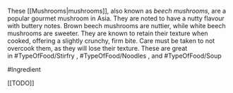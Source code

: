 
These [[Mushrooms|mushrooms]], also known as _beech mushrooms_, are a popular gourmet mushroom in Asia. They are noted to have a nutty flavour with buttery notes. Brown beech mushrooms are nuttier, while white beech mushrooms are sweeter. They are known to retain their texture when cooked, offering a slightly crunchy, firm bite. Care must be taken to not overcook them, as they will lose their texture. These are great in #TypeOfFood/Stirfry , #TypeOfFood/Noodles , and #TypeOfFood/Soup 

#Ingredient 

[[TODO]]